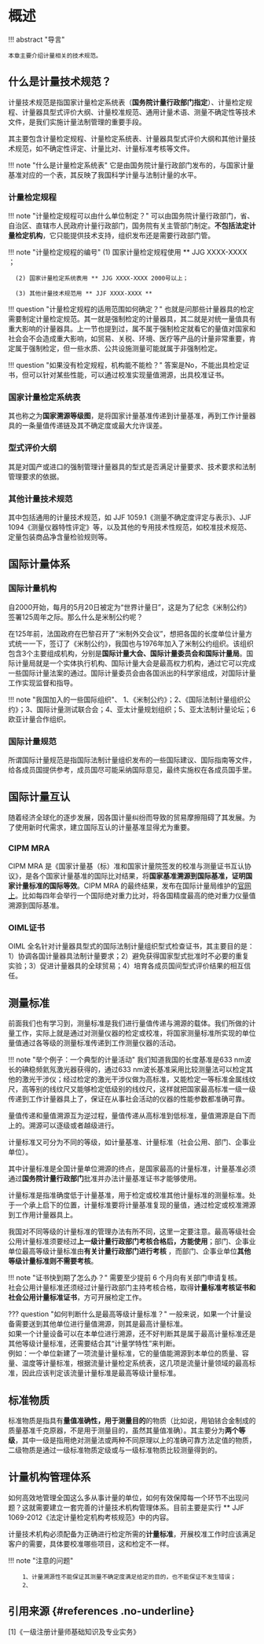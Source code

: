 # 概述

!!! abstract "导言"

    本章主要介绍计量相关的技术规范。     

## 什么是计量技术规范？

计量技术规范是指国家计量检定系统表（**国务院计量行政部门指定**）、计量检定规程、计量器具型式评价大纲、计量校准规范、通用计量术语、测量不确定性等技术文件，是我们实施计量法制管理的重要手段。

其主要包含计量检定规程、计量检定系统表、计量器具型式评价大纲和其他计量技术规范，如不确定性评定、计量比对、计量标准考核等文件。

!!! note "什么是计量检定系统表"
    它是由国务院计量行政部门发布的，与国家计量基准对应的一个表，其反映了我国科学计量与法制计量的水平。
    

### 计量检定规程

!!! note "计量检定规程可以由什么单位制定？"
     可以由国务院计量行政部门，省、自治区、直辖市人民政府计量行政部门，国务院有关主管部门制定。**不包括法定计量检定机构**，它只能提供技术支持，组织发布还是需要行政部门管。
     
!!! note "计量检定规程的编号"
      (1) 国家计量检定规程使用 ** JJG XXXX-XXXX ；  
      
      (2) 国家计量检定系统表用 ** JJG XXXX-XXXX 2000号以上；  
      
      (3) 其他计量技术规范用 ** JJF XXXX-XXXX **
!!! question "计量检定规程的适用范围如何确定？"
    也就是问那些计量器具的检定需要制定计量检定规范。其一就是强制检定的计量器具，其二就是对统一量值具有重大影响的计量器具。上一节也提到过，属不属于强制检定就看它的量值对国家和社会会不会造成重大影响，如贸易、关税、环境、医疗等产品的计量非常重要，肯定属于强制检定，但一些水质、公共设施测量可能就属于非强制检定。

!!! question "如果没有检定规程，机构能不能检？"
    答案是No，不能出具检定证书，但可以针对某些性能，可以通过校准实现量值溯源，出具校准证书。

### 国家计量检定系统表

其也称之为**国家溯源等级图**，是将国家计量基准传递到计量基准，再到工作计量器具的一条量值传递链及其不确定度或最大允许误差。

### 型式评价大纲
其是对国产或进口的强制管理计量器具的型式是否满足计量要求、技术要求和法制管理要求的依据。

### 其他计量技术规范

其中包括通用的计量技术规范，如 JJF 1059.1《测量不确定度评定与表示》、JJF 1094《测量仪器特性评定》等，以及其他的专用技术性规范，如校准技术规范、定量包装商品净含量检验规则等。

## 国际计量体系

### 国际计量机构

自2000开始，每月的5月20日被定为“世界计量日”，这是为了纪念《米制公约》签署125周年之际。那么什么是米制公约呢？

在125年前，法国政府在巴黎召开了“米制外交会议”，想把各国的长度单位计量方式统一一下，签订了《米制公约》，我国也与1976年加入了米制公约组织。该组织包含3个主要组成机构，分别是**国际计量大会、国际计量委员会和国际计量局**。国际计量局就是一个实体执行机构、国际计量大会是最高权力机构，通过它可以完成一些国际计量法案的通过。国际计量委员会由各国派出的科学家组成，对国际计量工作实现监督和指导。

!!! note "我国加入的一些国际组织"、
    1、《米制公约》；2、《国际法制计量组织公约》；3、国际计量测试联合会；4、亚太计量规划组织；5、亚太法制计量论坛；6欧亚计量合作组织。
    
### 国际计量规范

所谓国际计量规范是指国际法制计量组织发布的一些国际建议、国际指南等文件，给各成员国提供参考，成员国尽可能采纳国际意见，最终实施权在各成员国手里。

## 国际计量互认

随着经济全球化的逐步发展，因各国计量纠纷而导致的贸易摩擦阻碍了其发展。为了使用新时代需求，建立国际互认的计量基准显得尤为重要。

### CIPM MRA

CIPM MRA 是《国家计量基（标）准和国家计量院签发的校准与测量证书互认协议》，是各个国家计量基准的国际比对结果，将**国家基准溯源到国际基准，证明国家计量标准的国际等效**。CIPM  MRA 的最终结果，发布在国际计量局维护的[官网上](https://www.bipm.org/kcdb/)。比如每四年会举行一个国际绝对重力比对，将各国精度最高的绝对重力仪量值溯源到国际基准。

### OIML证书

OIML 全名针对计量器具型式的国际法制计量组织型式检查证书，其主要目的是：1）协调各国计量器具法制计量要求；2）避免获得国家型式批准时不必要的重复实验；3）促进计量器具的全球贸易；4）培育各成员国间型式评价结果的相互信任。

## 测量标准

前面我们也有学习到，测量标准是我们进行量值传递与溯源的载体。我们所做的计量工作，实际上就是通过对测量仪器的检定或校准，将国家测量标准所实现的单位量值通过各等级的测量标准传递到工作测量仪器的活动。

!!! note "举个例子：一个典型的计量活动"
      我们知道我国的长度基准是633 nm波长的碘稳频氦氖激光器获得的，通过633 nm波长基准采用比较测量法可以检定其他的激光干涉仪；经过检定的激光干涉仪做为高标准，又能检定一等标准金属线纹尺，高等别的线纹尺又能够检定低级别的线纹尺，这样就把国家最高标准一级一级传递到工作计量器具上了，保证在从事社会活动的仪器的性能参数都准确可靠。
     
量值传递和量值溯源互为逆过程，量值传递从高标准到低标准，量值溯源是自下而上的。溯源可以逐级或者越级进行。

计量标准又可分为不同的等级，如计量基准、计量标准（社会公用、部门、企事业单位）。

其中计量标准是全国计量单位溯源的终点，是国家最高的计量标准，计量基准必须通过**国务院计量行政部门**批准并办法计量基准证书才能够使用。

计量标准是指准确度低于计量基准，用于检定或校准其他计量标准的测量标准。处于一个承上启下的位置，计量标准要将计量基准复现的量值，通过检定或校准溯源到工作用计量器具上。  

我国对不同等级的计量标准的管理办法有所不同，这里一定要注意。最高等级社会公用计量标准须要经过**上一级计量行政部门考核合格后，方能使用**；部门、企事业单位最高等级计量标准由**有关计量行政部门进行考核**	，而部门、企事业单位**其他等级计量标准则不需要考核**。

!!! note "证书快到期了怎么办？"
     需要至少提前 6 个月向有关部门申请复核。  
     社会公用计量标准还须经过计量行政部门主持考核合格，取得**计量标准考核证书和社会公用计量标准证书**，方可开展检定工作。
     
??? question "如何判断什么是最高等级计量标准？"
     一般来说，如果一个计量设备需要送到其他单位进行量值溯源，则其是最高计量标准。  
     如果一个计量设备可以在本单位进行溯源，还不好判断其是属于最高计量标准还是其他等级计量标准，还需要结合其“计量学特性”来判断。  
     例如：一个单位新建了一项流量计量标准，它的量值能溯源到本单位的质量、容量、温度等计量标准，根据流量计量检定系统表，这几项是流量计量领域的最高标准，因此应该判定该流量计量标准是最高等级计量标准。

## 标准物质

标准物质是指具有**量值准确性，用于测量目的**的物质（比如说，用铂铱合金制成的质量基准千克原器，不是用于测量目的，虽然其量值准确）。其主要分为**两个等级**，其中一级是指用绝对测量法或两种不同原理以上的准确可靠方法定值的物质，二级物质是通过一级标准物质定级或与一级标准物质比较测量得到的。

## 计量机构管理体系

如何高效地管理全国这么多从事计量的单位，如何有效保障每一个环节不出现问题？这就需要建立一套完善的计量技术机构管理体系。目前主要是实行 ** JJF 1069-2012《法定计量检定机构考核规范》中的内容。  

计量技术机构必须配备为正确进行检定所需的**计量标准**，开展校准工作时应该满足客户的需要，具体要校准哪些项目，这和检定不一样。

!!! note "注意的问题" 			

		1、计量溯源性不能保证其测量不确定度满足给定的目的，也不能保证不发生错误；    
		2、





## 引用来源 {#references .no-underline}
<div id="refer-anchor"></div>
 [1]《一级注册计量师基础知识及专业实务》  
